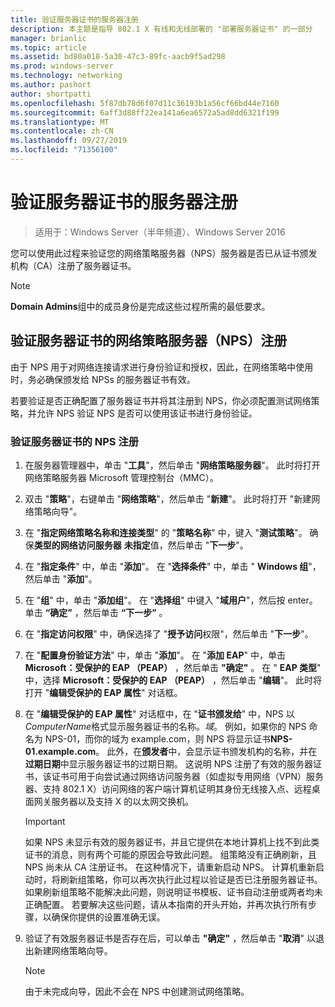 ```yaml
---
title: 验证服务器证书的服务器注册
description: 本主题是指导 802.1 X 有线和无线部署的 "部署服务器证书" 的一部分
manager: brianlic
ms.topic: article
ms.assetid: bd80a018-5a30-47c3-89fc-aacb9f5ad298
ms.prod: windows-server
ms.technology: networking
ms.author: pashort
author: shortpatti
ms.openlocfilehash: 5f87db78d6f07d11c36193b1a56cf66bd44e7160
ms.sourcegitcommit: 6aff3d88ff22ea141a6ea6572a5ad8dd6321f199
ms.translationtype: MT
ms.contentlocale: zh-CN
ms.lasthandoff: 09/27/2019
ms.locfileid: "71356100"
---
```

# <a name="verify-server-enrollment-of-a-server-certificate"></a>验证服务器证书的服务器注册

>适用于：Windows Server（半年频道）、Windows Server 2016

您可以使用此过程来验证您的网络策略服务器（NPS）服务器是否已从证书颁发机构（CA）注册了服务器证书。   
  
>[!NOTE]  
>**Domain Admins**组中的成员身份是完成这些过程所需的最低要求。  
  
## <a name="verify-network-policy-server-nps-enrollment-of-a-server-certificate"></a>验证服务器证书的网络策略服务器（NPS）注册  
  
由于 NPS 用于对网络连接请求进行身份验证和授权，因此，在网络策略中使用时，务必确保颁发给 NPSs 的服务器证书有效。  
  
若要验证是否正确配置了服务器证书并将其注册到 NPS，你必须配置测试网络策略，并允许 NPS 验证 NPS 是否可以使用该证书进行身份验证。  
  
### <a name="to-verify-nps-enrollment-of-a-server-certificate"></a>验证服务器证书的 NPS 注册  
  
1.  在服务器管理器中，单击 "**工具**"，然后单击 "**网络策略服务器**"。 此时将打开网络策略服务器 Microsoft 管理控制台（MMC）。  
  
2.  双击 "**策略**"，右键单击 "**网络策略**"，然后单击 "**新建**"。 此时将打开 "新建网络策略向导"。  
  
3.  在 "**指定网络策略名称和连接类型**" 的 "**策略名称**" 中，键入 "**测试策略**"。 确保**类型的网络访问服务器** **未指定**值，然后单击 "**下一步**"。  
  
4.  在 "**指定条件**" 中，单击 "**添加**"。 在 "**选择条件**" 中，单击 " **Windows 组**"，然后单击 "**添加**"。  
  
5.  在 "**组**" 中，单击 "**添加组**"。 在 "**选择组**" 中键入 "**域用户**"，然后按 enter。 单击 **“确定”** ，然后单击 **“下一步”** 。  
  
6.  在 "**指定访问权限**" 中，确保选择了 "**授予访问**权限"，然后单击 "**下一步**"。  
  
7.  在 "**配置身份验证方法**" 中，单击 "**添加**"。 在 "**添加 EAP**" 中，单击 **Microsoft：受保护的 EAP （PEAP）** ，然后单击 **"确定"** 。 在 " **EAP 类型**" 中，选择 **Microsoft：受保护的 EAP （PEAP）** ，然后单击 "**编辑**"。 此时将打开 "**编辑受保护的 EAP 属性**" 对话框。  
  
8.  在 "**编辑受保护的 EAP 属性**" 对话框中，在 "**证书颁发给**" 中，NPS 以*ComputerName*格式显示服务器证书的名称。*域*。 例如，如果你的 NPS 命名为 NPS-01，而你的域为 example.com，则 NPS 将显示证书**NPS-01.example.com**。 此外，在**颁发者**中，会显示证书颁发机构的名称，并在**过期日期**中显示服务器证书的过期日期。 这说明 NPS 注册了有效的服务器证书，该证书可用于向尝试通过网络访问服务器（如虚拟专用网络（VPN）服务器、支持 802.1 X）访问网络的客户端计算机证明其身份无线接入点、远程桌面网关服务器以及支持 X 的以太网交换机。  
  
    > [!IMPORTANT]  
    > 如果 NPS 未显示有效的服务器证书，并且它提供在本地计算机上找不到此类证书的消息，则有两个可能的原因会导致此问题。 组策略没有正确刷新，且 NPS 尚未从 CA 注册证书。 在这种情况下，请重新启动 NPS。 计算机重新启动时，将刷新组策略，你可以再次执行此过程以验证是否已注册服务器证书。 如果刷新组策略不能解决此问题，则说明证书模板、证书自动注册或两者均未正确配置。 若要解决这些问题，请从本指南的开头开始，并再次执行所有步骤，以确保你提供的设置准确无误。  
  
9. 验证了有效服务器证书是否存在后，可以单击 **"确定"** ，然后单击 "**取消**" 以退出新建网络策略向导。  
  
    > [!NOTE]  
    > 由于未完成向导，因此不会在 NPS 中创建测试网络策略。  
  


